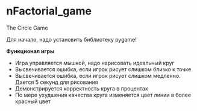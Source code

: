 # nFactorial_game
The Circle Game

Для начало, надо установить библиотеку pygame!

**Функционал игры**
- Игра управляется мышкой, надо нарисовать идеальный круг
- Высвечивается ошибка, если игрок рисует слишком близко к точке
- Высвечивается ошибка, если игрок рисует слишком медленно. Дается 5 секунд для рисования
- Демонстрируется корректность круга в процентах
- По мере ухудшения качества круга изменяется цвет линии в более красный цвет
